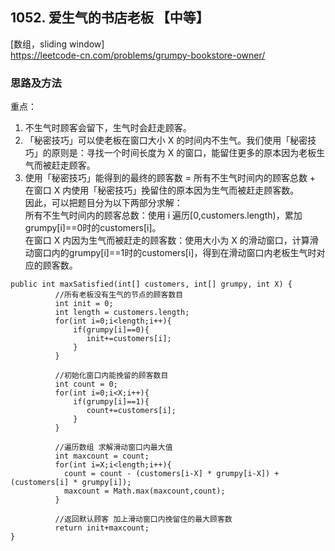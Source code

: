 ## 1052. 爱生气的书店老板 【中等】      
[数组，sliding window]      
https://leetcode-cn.com/problems/grumpy-bookstore-owner/     

### 思路及方法    
重点：     
1. 不生气时顾客会留下，生气时会赶走顾客。     
2. 「秘密技巧」可以使老板在窗口大小 X 的时间内不生气。我们使用「秘密技巧」的原则是：寻找一个时间长度为 X 的窗口，能留住更多的原本因为老板生气而被赶走顾客。     
3. 使用「秘密技巧」能得到的最终的顾客数 = 所有不生气时间内的顾客总数 + 在窗口 X 内使用「秘密技巧」挽留住的原本因为生气而被赶走顾客数。       
因此，可以把题目分为以下两部分求解：        
所有不生气时间内的顾客总数：使用 i 遍历[0,customers.length)，累加grumpy[i]==0时的customers[i]。       
在窗口 X 内因为生气而被赶走的顾客数：使用大小为 X 的滑动窗口，计算滑动窗口内的grumpy[i]==1时的customers[i]，得到在滑动窗口内老板生气时对应的顾客数。          
```
public int maxSatisfied(int[] customers, int[] grumpy, int X) {
          //所有老板没有生气的节点的顾客数目
          int init = 0;
          int length = customers.length;
          for(int i=0;i<length;i++){
              if(grumpy[i]==0){
                 init+=customers[i];
              }
          }
          
          //初始化窗口内能挽留的顾客数目
          int count = 0;
          for(int i=0;i<X;i++){
              if(grumpy[i]==1){
                 count+=customers[i];
              }
          }
          
          //遍历数组 求解滑动窗口内最大值
          int maxcount = count;
          for(int i=X;i<length;i++){
            count = count - (customers[i-X] * grumpy[i-X]) + (customers[i] * grumpy[i]);
            maxcount = Math.max(maxcount,count);
          }
          
          //返回默认顾客 加上滑动窗口内挽留住的最大顾客数
          return init+maxcount;
}
```







